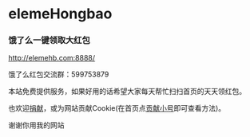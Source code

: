 # elemeHongbao
### 饿了么一键领取大红包

http://elemehb.com:8888/

饿了么红包交流群：599753879

本站免费提供服务，如果好用的话希望大家每天帮忙扫扫首页的天天领红包。

也欢迎[捐献](https://github.com/SzPluto/donate)，或为网站贡献Cookie(在首页点[贡献小号](http://118.190.150.56:8888/alt)即可查看方法)。

谢谢你用我的网站
